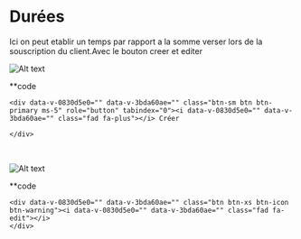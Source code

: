 # Durées
Ici on peut etablir un temps par rapport a la somme verser lors de la souscription du client.Avec le bouton creer et editer

![Alt text](/public/creer_durer.png)

**code

````
<div data-v-0830d5e0="" data-v-3bda60ae="" class="btn-sm btn btn-primary ms-5" role="button" tabindex="0"><i data-v-0830d5e0="" data-v-3bda60ae="" class="fad fa-plus"></i> Créer 

</div>
````
<br>

![Alt text](/public/editer_durer.png)

**code

````
<div data-v-0830d5e0="" data-v-3bda60ae="" class="btn btn-xs btn-icon btn-warning"><i data-v-0830d5e0="" data-v-3bda60ae="" class="fad fa-edit"></i>
</div>
````


